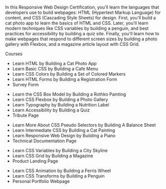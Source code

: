 In this Responsive Web Design Certification, you'll learn the languages that developers use to build webpages: HTML (Hypertext Markup Language) for content, and CSS (Cascading Style Sheets) for design.
First, you'll build a cat photo app to learn the basics of HTML and CSS. Later, you'll learn modern techniques like CSS variables by building a penguin, and best practices for accessibility by building a quiz site.
Finally, you'll learn how to make webpages that respond to different screen sizes by building a photo gallery with Flexbox, and a magazine article layout with CSS Grid.

Courses
<ul>
<li>Learn HTML by Building a Cat Photo App
<li>Learn Basic CSS by Building a Cafe Menu
<li>Learn CSS Colors by Building a Set of Colored Markers
<li>Learn HTML Forms by Building a Registration Form
<li>Survey Form
</ul>
<ul>
<li>Learn the CSS Box Model by Building a Rothko Painting
<li>Learn CSS Flexbox by Building a Photo Gallery
<li>Learn Typography by Building a Nutrition Label
<li>Learn Accessibility by Building a Quiz
<li>Tribute Page
</ul>
<ul>
<li>Learn More About CSS Pseudo Selectors by Building A Balance Sheet
<li>Learn Intermediate CSS by Building a Cat Painting
<li>Learn Responsive Web Design by Building a Piano
<li>Technical Documentation Page
</ul>
<ul>
<li>Learn CSS Variables by Building a City Skyline
<li>Learn CSS Grid by Building a Magazine
<li>Product Landing Page
</ul>
<ul>
<li>Learn CSS Animation by Building a Ferris Wheel
<li>Learn CSS Transforms by Building a Penguin
<li>Personal Portfolio Webpage
</ul>
